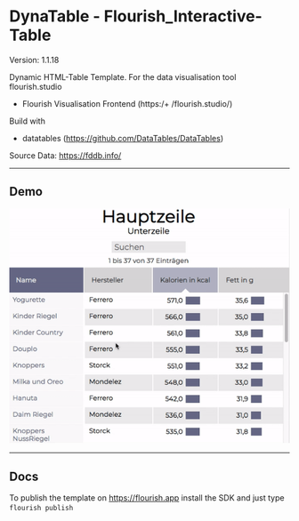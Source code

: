 # DynaTable - Flourish_Interactive-Table 

Version: 1.1.18

Dynamic HTML-Table Template. For the data visualisation tool flourish.studio
+ Flourish Visualisation Frontend (https:/+ /flourish.studio/)

Build with 
+ datatables (https://github.com/DataTables/DataTables)

Source Data:
https://fddb.info/

____

## Demo

![](./dynatable_intro.gif)

____

## Docs

To publish the template on https://flourish.app install the SDK
and just type `flourish publish `



